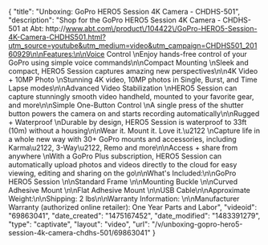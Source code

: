 {
    "title": "Unboxing: GoPro HERO5 Session 4K Camera - CHDHS-501",
    "description": "Shop for the GoPro HERO5 Session 4K Camera - CHDHS-501 at Abt: http:\/\/www.abt.com\/product\/104422\/GoPro-HERO5-Session-4K-Camera-CHDHS501.html?utm_source=youtube&utm_medium=video&utm_campaign=CHDHS501_20160929\n\nFeatures:\n\nVoice Control \nEnjoy hands-free control of your GoPro using simple voice commands\n\nCompact Mounting \nSleek and compact, HERO5 Session captures amazing new perspectives\n\n4K Video + 10MP Photo \nStunning 4K video, 10MP photos in Single, Burst, and Time Lapse modes\n\nAdvanced Video Stabilization \nHERO5 Session can capture stunningly smooth video handheld, mounted to your favorite gear, and more\n\nSimple One-Button Control \nA single press of the shutter button powers the camera on and starts recording automatically\n\nRugged + Waterproof \nDurable by design, HERO5 Session is waterproof to 33ft (10m) without a housing\n\nWear it. Mount it. Love it.\u2122 \nCapture life in a whole new way with 30+ GoPro mounts and accessories, including Karma\u2122, 3-Way\u2122, Remo and more\n\nAccess + share from anywhere \nWith a GoPro Plus subscription, HERO5 Session can automatically upload photos and videos directly to the cloud for easy viewing, editing and sharing on the go\n\nWhat's Included:\n\nGoPro HERO5 Session \n\nStandard Frame \n\nMounting Buckle \n\nCurved Adhesive Mount \n\nFlat Adhesive Mount \n\nUSB Cable\n\nApproximate Weight:\n\nShipping: 2 lbs\n\nWarranty Information: \n\nManufacturer Warranty (authorized online retailer): One Year Parts and Labor",
    "videoid": "69863041",
    "date_created": "1475167452",
    "date_modified": "1483391279",
    "type": "captivate",
    "layout": "video",
    "url": "\/v\/unboxing-gopro-hero5-session-4k-camera-chdhs-501\/69863041"
}